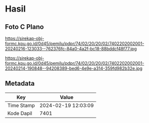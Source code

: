 # Hasil

## Foto C Plano

https://sirekap-obj-formc.kpu.go.id/0d45/pemilu/pdpr/74/02/20/20/02/7402202002001-20240216-123033--762376fc-84a0-4a2f-bc18-88bddcf48f77.jpg

https://sirekap-obj-formc.kpu.go.id/0d45/pemilu/pdpr/74/02/20/20/02/7402202002001-20240214-190848--94208389-bed6-4e9e-a314-359fd982b32e.jpg


## Metadata

| Key        | Value               |
| ---------- | ------------------- |
| Time Stamp | 2024-02-19 12:03:09 |
| Kode Dapil | 7401                |



